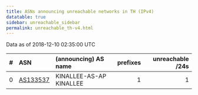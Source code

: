 ```yaml
---
title: ASNs announcing unreachable networks in TH (IPv4)
datatable: true
sidebar: unreachable_sidebar
permalink: unreachable_th-v4.html
---
```


Data as of 2018-12-10 02:35:00 UTC


<div class="datatable-begin"></div>

|   # | ASN                                      | (announcing) AS name    |   prefixes |   unreachable /24s |
|----:|:-----------------------------------------|:------------------------|-----------:|-------------------:|
|   0 | [AS133537](unreachable_AS133537-v4.html) | KINALLEE-AS-AP KINALLEE |          1 |                  1 |

<div class="datatable-end"></div>